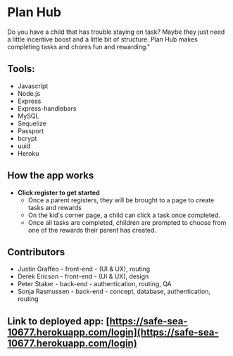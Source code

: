 # Plan Hub
Do you have a child that has trouble staying on task? Maybe they just need a little incentive boost and a little bit of structure.  Plan Hub makes completing tasks and chores fun and rewarding."

## Tools:
* Javascript
* Node.js
* Express
* Express-handlebars
* MySQL
* Sequelize
* Passport
* bcrypt
* uuid
* Heroku

## How the app works

* **Click register to get started** 
    * Once a parent registers, they will be brought to a page to create tasks and rewards
    * On the kid's corner page, a child can click a task once completed.
    * Once all tasks are completed, children are prompted to choose from one of the rewards their parent has created.
    
## Contributors

* Justin Graffeo - front-end - (UI & UX), routing
* Derek Ericson - front-end - (UI & UX), design
* Peter Staker - back-end - authentication, routing, QA
* Sonja Rasmussen - back-end - concept, database, authentication, routing

## Link to deployed app: [https://safe-sea-10677.herokuapp.com/login](https://safe-sea-10677.herokuapp.com/login)

